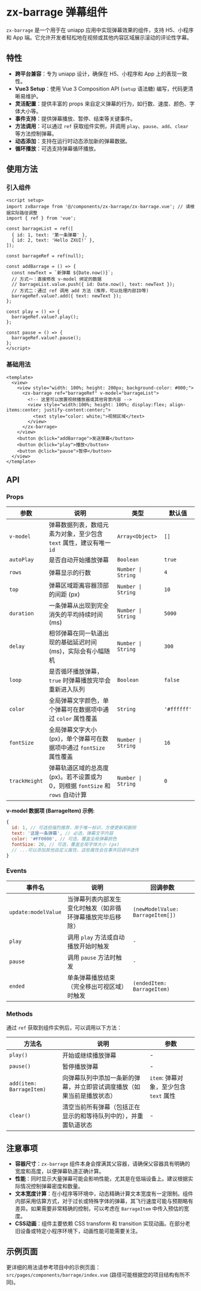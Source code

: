 # zx-barrage 弹幕组件

`zx-barrage` 是一个用于在 uniapp 应用中实现弹幕效果的组件，支持 H5、小程序和 App 端。它允许开发者轻松地在视频或其他内容区域展示滚动的评论性字幕。

## 特性

- **跨平台兼容**：专为 uniapp 设计，确保在 H5、小程序和 App 上的表现一致性。
- **Vue3 Setup**：使用 Vue 3 Composition API (`setup` 语法糖) 编写，代码更清晰易维护。
- **灵活配置**：提供丰富的 props 来自定义弹幕的行为，如行数、速度、颜色、字体大小等。
- **事件支持**：提供弹幕播放、暂停、结束等关键事件。
- **方法调用**：可以通过 `ref` 获取组件实例，并调用 `play`、`pause`、`add`、`clear` 等方法控制弹幕。
- **动态添加**：支持在运行时动态添加新的弹幕数据。
- **循环播放**：可选支持弹幕循环播放。

## 使用方法

### 引入组件

```vue
<script setup>
import zxBarrage from '@/components/zx-barrage/zx-barrage.vue'; // 请根据实际路径调整
import { ref } from 'vue';

const barrageList = ref([
  { id: 1, text: '第一条弹幕' },
  { id: 2, text: 'Hello ZXUI!' },
]);

const barrageRef = ref(null);

const addBarrage = () => {
  const newText = `新弹幕 ${Date.now()}`;
  // 方式一：直接修改 v-model 绑定的数据
  // barrageList.value.push({ id: Date.now(), text: newText });
  // 方式二：通过 ref 调用 add 方法 (推荐，可以处理内部ID等)
  barrageRef.value?.add({ text: newText });
};

const play = () => {
  barrageRef.value?.play();
};

const pause = () => {
  barrageRef.value?.pause();
};
</script>
```

### 基础用法

```vue
<template>
  <view>
    <view style="width: 100%; height: 200px; background-color: #000;">
      <zx-barrage ref="barrageRef" v-model="barrageList">
        <!-- 这里可以放置视频播放器或其他背景内容 -->
        <view style="width:100%; height: 100%; display:flex; align-items:center; justify-content:center;">
          <text style="color: white;">视频区域</text>
        </view>
      </zx-barrage>
    </view>
    <button @click="addBarrage">发送弹幕</button>
    <button @click="play">播放</button>
    <button @click="pause">暂停</button>
  </view>
</template>
```

## API

### Props

| 参数        | 说明                                                                 | 类型               | 默认值      |
| ----------- | -------------------------------------------------------------------- | ------------------ | ----------- |
| `v-model`   | 弹幕数据列表，数组元素为对象，至少包含 `text` 属性，建议有唯一 `id` | `Array<Object>`    | `[]`        |
| `autoPlay`  | 是否自动开始播放弹幕                                                   | `Boolean`          | `true`      |
| `rows`      | 弹幕显示的行数                                                         | `Number \| String` | `4`         |
| `top`       | 弹幕区域距离容器顶部的间距 (px)                                        | `Number \| String` | `10`        |
| `duration`  | 一条弹幕从出现到完全消失的平均持续时间 (ms)                              | `Number \| String` | `5000`      |
| `delay`     | 相邻弹幕在同一轨道出现的基础延迟时间 (ms)，实际会有小幅随机                 | `Number \| String` | `300`       |
| `loop`      | 是否循环播放弹幕，`true` 时弹幕播放完毕会重新进入队列                   | `Boolean`          | `false`     |
| `color`     | 全局弹幕文字颜色，单个弹幕可在数据项中通过 `color` 属性覆盖             | `String`           | `'#ffffff'` |
| `fontSize`  | 全局弹幕文字大小 (px)，单个弹幕可在数据项中通过 `fontSize` 属性覆盖     | `Number \| String` | `16`        |
| `trackHeight`| 弹幕轨道区域的总高度 (px)。若不设置或为0，则根据 `fontSize` 和 `rows` 自动计算 | `Number \| String` | `0`         |

**v-model 数据项 (BarrageItem) 示例:**

```javascript
{
  id: 1, // 可选但强烈推荐，用于唯一标识，方便更新和删除
  text: '这是一条弹幕', // 必选，弹幕文字内容
  color: '#FF0000', // 可选，覆盖全局弹幕颜色
  fontSize: 20, // 可选，覆盖全局字体大小 (px)
  // ...可以添加其他自定义属性，这些属性会在事件回调中透传
}
```

### Events

| 事件名            | 说明                                       | 回调参数                                   |
| ----------------- | ------------------------------------------ | ------------------------------------------ |
| `update:modelValue` | 当弹幕列表内部发生变化时触发（如非循环弹幕播放完毕后移除） | `(newModelValue: BarrageItem[])`           |
| `play`            | 调用 `play` 方法或自动播放开始时触发         | `-`                                        |
| `pause`           | 调用 `pause` 方法时触发                      | `-`                                        |
| `ended`           | 单条弹幕播放结束（完全移出可视区域）时触发   | `(endedItem: BarrageItem)`                 |

### Methods

通过 `ref` 获取到组件实例后，可以调用以下方法：

| 方法名  | 说明                                                                 | 参数                               |
| ------- | -------------------------------------------------------------------- | ---------------------------------- |
| `play()`  | 开始或继续播放弹幕                                                     | -                                  |
| `pause()` | 暂停播放弹幕                                                         | -                                  |
| `add(item: BarrageItem)` | 向弹幕队列中添加一条新的弹幕，并立即尝试调度播放（如果当前是播放状态） | `item`: 弹幕对象，至少包含 `text` 属性 |
| `clear()` | 清空当前所有弹幕（包括正在显示的和等待队列中的），并重置轨道状态         | -                                  |

## 注意事项

- **容器尺寸**：`zx-barrage` 组件本身会撑满其父容器，请确保父容器具有明确的宽度和高度，以便弹幕轨道正确计算。
- **性能**：同时显示大量弹幕可能会影响性能，尤其是在低端设备上。建议根据实际情况控制弹幕密度和数量。
- **文本宽度计算**：在小程序等环境中，动态精确计算文本宽度有一定限制。组件内部采用估算方式，对于过长或特殊字体的弹幕，其飞行速度可能与预期略有差异。如果需要非常精确的控制，可以考虑在 `BarrageItem` 中传入预估的宽度。
- **CSS动画**：组件主要依赖 CSS transform 和 transition 实现动画。在部分老旧设备或特定小程序环境下，动画性能可能需要关注。

## 示例页面

更详细的用法请参考项目中的示例页面：`src/pages/components/barrage/index.vue` (路径可能根据您的项目结构有所不同)。